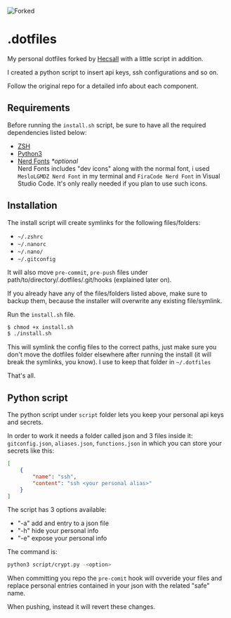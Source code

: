 ![Forked](https://img.shields.io/badge/Forked%20from-Hecsall%2Fdotfiles-green)

# .dotfiles

My personal dotfiles forked by [Hecsall](https://github.com/Hecsall) with a little script in addition.

I created a python script to insert api keys, ssh configurations and so on.

Follow the original repo for a detailed info about each component.

## **Requirements**

Before running the `install.sh` script, be sure to have all the required dependencies listed below:

- [ZSH](https://github.com/robbyrussell/oh-my-zsh/wiki/Installing-ZSH)
- [Python3](https://www.python.org/)
- [Nerd Fonts](https://www.nerdfonts.com/) _\*optional_\
   Nerd Fonts includes "dev icons" along with the normal font, i used `MesloLGMDZ Nerd Font` in my terminal and `FiraCode Nerd Font` in Visual Studio Code. It's only really needed if you plan to use such icons.

## **Installation**

The install script will create symlinks for the following files/folders:

- `~/.zshrc`
- `~/.nanorc`
- `~/.nano/`
- `~/.gitconfig`

It will also move `pre-commit`, `pre-push` files under path/to/directory/.dotfiles/.git/hooks (explained later on).

If you already have any of the files/folders listed above, make sure to backup them, because the installer will overwrite any existing file/symlink.

Run the `install.sh` file.

```sh
$ chmod +x install.sh
$ ./install.sh
```

This will symlink the config files to the correct paths, just make sure you don't move the dotfiles folder elsewhere after running the install (it will break the symlinks, you know).
I use to keep that folder in `~/.dotfiles`

That's all.

## **Python script**

The python script under `script` folder lets you keep your personal api keys and secrets.

In order to work it needs a folder called json and 3 files inside it: `gitconfig.json`, `aliases.json`, `functions.json` in which you can store your secrets like this:
```json
[
    {
        "name": "ssh",
        "content": "ssh <your personal alias>"
    }
]
```
The script has 3 options available:
- "-a" add and entry to a json file
- "-h" hide your personal info
- "-e" expose your personal info

The command is:
```bash
python3 script/crypt.py -<option> 
```
When committing you repo the `pre-comit` hook will ovveride your files and replace personal entries contained in your json with the related "safe" name.

When pushing, instead it will revert these changes.

